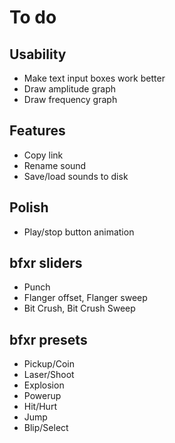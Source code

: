 To do
=====

Usability
---------

- Make text input boxes work better
- Draw amplitude graph
- Draw frequency graph

Features
--------

- Copy link
- Rename sound
- Save/load sounds to disk

Polish
------

- Play/stop button animation

bfxr sliders
------------

- Punch
- Flanger offset, Flanger sweep
- Bit Crush, Bit Crush Sweep

bfxr presets
------------

- Pickup/Coin
- Laser/Shoot
- Explosion
- Powerup
- Hit/Hurt
- Jump
- Blip/Select
